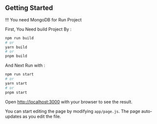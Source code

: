 ## Getting Started

!!! You need MongoDB for Run Project

First, You Need build Project By :

```bash
npm run build
# or
yarn build
# or
pnpm build
```

And Next Run with :

```bash
npm run start
# or
yarn start
# or
pnpm start
```

Open [http://localhost:3000](http://localhost:3000) with your browser to see the result.

You can start editing the page by modifying `app/page.js`. The page auto-updates as you edit the file.

